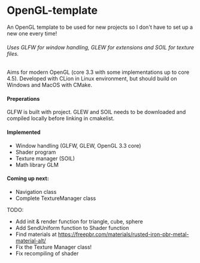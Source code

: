 # OpenGL-template
An OpenGL template to be used for new projects so I don't have to set up a new one every time!

###### Uses GLFW for window handling, GLEW for extensions and SOIL for texture files. 

Aims for modern OpenGL (core 3.3 with some implementations up to core 4.5).
Developed with CLion in Linux environment, but should build on Windows and MacOS with CMake.


#### Preperations
GLFW is built with project. GLEW and SOIL needs to be downloaded and compiled locally before linking in cmakelist.


#### Implemented
* Window handling (GLFW, GLEW, OpenGL 3.3 core)
* Shader program
* Texture manager (SOIL)
* Math library GLM


#### Coming up next: 
* Navigation class
* Complete TextureManager class

TODO: 
- Add init & render function for triangle, cube, sphere
- Add SendUniform function to Shader function
- Find materials at https://freepbr.com/materials/rusted-iron-pbr-metal-material-alt/
- Fix the Texture Manager class!
- Fix recompiling of shader